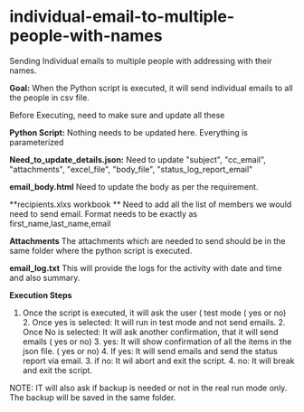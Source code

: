 # individual-email-to-multiple-people-with-names
Sending Individual emails to multiple people with addressing with their names.

**Goal:** When the Python script is executed, it will send individual emails to all the people in csv file. 

Before Executing, need to make sure and update all these 

**Python Script:**
  Nothing needs to be updated here. Everything is parameterized

**Need_to_update_details.json:**
Need to update 
	"subject",  "cc_email", "attachments", "excel_file", "body_file", "status_log_report_email"

**email_body.html**
  Need to update the body as per the requirement.

**recipients.xlxs workbook **
    Need to add all the list of members we would need to send email. 
    Format needs to be exactly as     first_name,last_name,email

**Attachments**
    The attachments which are needed to send should be in the same folder where the python script is executed. 

**email_log.txt**
    This will provide the logs for the activity with date and time and also summary. 


**Execution Steps**

1. Once the script is executed, it will ask the user ( test mode ( yes or no)
	2. Once yes is selected: It will run in test mode and not send emails. 
	2. Once No is selected: It will ask another confirmation, that it will send emails ( yes or no)
		3. yes: It will show confirmation of all the items in the json file. ( yes or no)
			4. If yes: It will send emails and send the status report via email.
		3. if no: It wil abort and exit the script. 
	4. no: It will break and exit the script.
	
NOTE: IT will also ask if backup is needed or not in the real run mode only. The backup will be saved in the same folder. 
		